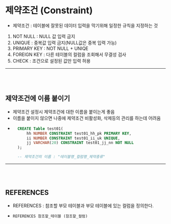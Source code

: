 # 제약조건 (Constraint)

* 제약조건 : 테이블에 잘못된 데이터 입력을 막기위해 일정한 규칙을 지정하는 것
  
1. NOT NULL : NULL 값 입력 금지
2. UNIQUE : 중복값 입력 금지(NULL값은 중복 입력 가능)
3. PRIMARY KEY : NOT NULL + UNIQE
4. FOREIGN KEY : 다른 테이블의 컬럼을 조회해서 무결성 검사
5. CHECK : 조건으로 설정된 값만 입력 허용

---
<br></br>

## 제약조건에 이름 붙이기

* 제약조건 설정시 제약조건에 대한 이름을 붙이는게 좋음
* 이름을 붙이지 않으면 나중에 제약조건 비활성화, 삭제등의 관리를 하는데 어려움
* ```sql
    CREATE Table test01(
        hh NUMBER CONSTRAINT test01_hh_pk PRIMARY KEY,
        ii NUMBER CONSTRAINT test01_ii_uk UNIQUE,
        jj VARCHAR(20) CONSTRAINT test01_jj_nn NOT NULL
    );

    -- 제약조건의 이름 : "테이블명_컬럼명_제약종류"
---
<br></br>

## REFERENCES

* REFERENCES : 참조할 부모 테이블과 부모 테이블에 있는 컬럼을 정의한다.

* `REFERENCES 참조할_테이블 (참조할_컬럼)`